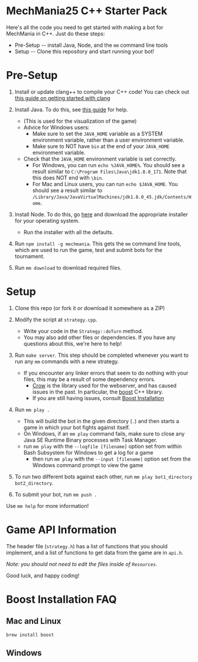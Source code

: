 # MechMania25 C++ Starter Pack

Here's all the code you need to get started with making a bot for MechMania in C++. Just do these steps:

* Pre-Setup -- install Java, Node, and the `mm` command line tools
* Setup -- Clone this repository and start running your bot!

# Pre-Setup

1. Install or update clang++ to compile your C++ code! You can check out [this guide on getting started with clang](https://clang.llvm.org/get_started.html)

2. Install Java. To do this, see [this guide](https://docs.oracle.com/en/java/javase/13/install/overview-jdk-installation.html#GUID-8677A77F-231A-40F7-98B9-1FD0B48C346A) for help.
    * (This is used for the visualization of the game)
    * Advice for Windows users:
        * Make sure to set the `JAVA_HOME` variable as a SYSTEM environment variable, rather than a user environment variable.
        * Make sure to NOT have `bin` at the end of your `JAVA_HOME` environment variable.
    * Check that the `JAVA_HOME` environment variable is set correctly.
        * For Windows, you can run `echo %JAVA_HOME%`. You should see a result similar to `C:\Program Files\Java\jdk1.8.0_171`. Note that this does NOT end with `\bin`.
        * For Mac and Linux users, you can run `echo $JAVA_HOME`. You should see a result similar to `/Library/Java/JavaVirtualMachines/jdk1.8.0_45.jdk/Contents/Home`.

3. Install Node. To do this, go [here](https://nodejs.org/en/download/) and download the appropriate installer for your operating system.
    * Run the installer with all the defaults.

4. Run `npm install -g mechmania`.  This gets the `mm` command line tools, which are used to run the game, test and submit bots for the tournament.

5. Run `mm download` to download required files.

# Setup

1. Clone this repo (or fork it or download it somewhere as a ZIP)
2. Modify the script at `strategy.cpp`.
    * Write your code in the `Strategy::doTurn` method.
    * You may also add other files or dependencies. If you have any questions about this, we're here to help!
3. Run `make server`. This step should be completed whenever you want to run any `mm` commands with a new strategy.
    * If you encounter any linker errors that seem to do nothing with your files, this may be a result of some dependency errors.
         * [Crow](https://github.com/ipkn/crow) is the library used for the webserver, and has caused issues in the past. In particular, the [boost](https://www.boost.org/users/download/) C++ library.
         * If you are still having issues, consult [Boost Installation](#boost-installation-faq)
4. Run `mm play .`
    * This will build the bot in the given directory (`.`) and then starts a game in which your bot fights against itself.
    * On Windows, if an `mm play` command fails, make sure to close any Java SE Runtime Binary processes with Task Manager.
    * run `mm play` with the `--logfile [filename]` option set from within Bash Subsystem for Windows to get a log for a game
         * then run `mm play` with the `--input [filename]` option set from the Windows command prompt to view the game

5. To run two different bots against each other, run `mm play bot1_directory bot2_directory`.
6. To submit your bot, run `mm push .`

Use `mm help` for more information!

# Game API Information
The header file (`strategy.h`) has a list of functions that you should implement, and a list of functions to get data from the game are in `api.h`.  

*Note: you should not need to edit the files inside of `Resources`.*  

Good luck, and happy coding!

# Boost Installation FAQ
## Mac and Linux
```
brew install boost
```

## Windows

